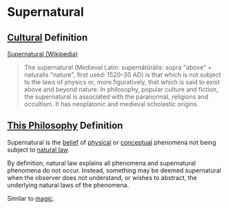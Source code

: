 # Supernatural

## [Cultural](./culture.md) Definition

<a href="http://en.wikipedia.org/wiki/Supernatural" target="_blank">Supernatural (Wikipedia)</a>

> The supernatural (Medieval Latin: supernātūrālis: supra "above" + naturalis "nature", first used: 1520–30 AD) is that which is not subject to the laws of physics or, more figuratively, that which is said to exist above and beyond nature. In philosophy, popular culture and fiction, the supernatural is associated with the paranormal, religions and occultism. It has neoplatonic and medieval scholastic origins.

## [This Philosophy](./this-philosophy.md) Definition

Supernatural is the [belief](./belief.md) of [physical](physical-system.md) or [conceptual](./conceptual-system.md) phenomena not being subject to [natural law](./natural-law.md).

By definition, natural law explains all phenomena and supernatural phenomena do not occur. Instead, something may be deemed supernatural when the observer does not understand, or wishes to abstract, the underlying natural laws of the phenomena.

Similar to [magic](./magic.md).
